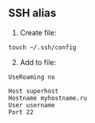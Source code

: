 ## SSH alias

1. Create file:
```
touch ~/.ssh/config
```
2. Add to file:
```
UseRoaming no

Host superhost
Hostname myhostname.ru
User username
Port 22
```